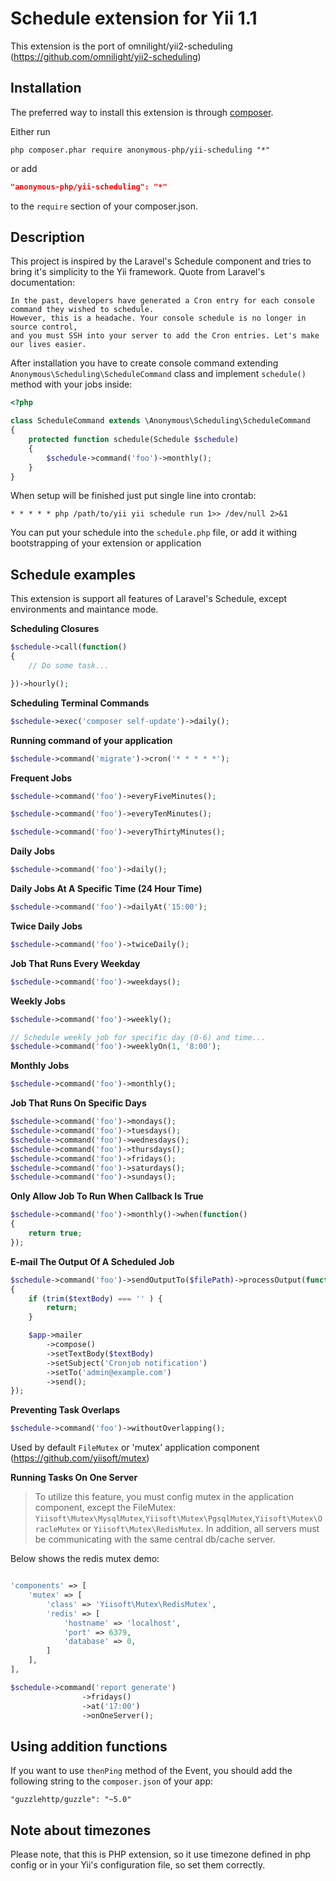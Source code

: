 Schedule extension for Yii 1.1
==============================

This extension is the port of omnilight/yii2-scheduling (https://github.com/omnilight/yii2-scheduling)

Installation
------------

The preferred way to install this extension is through [composer](http://getcomposer.org/download/).

Either run

```
php composer.phar require anonymous-php/yii-scheduling "*"
```

or add

```json
"anonymous-php/yii-scheduling": "*"
```

to the `require` section of your composer.json.

Description
-----------

This project is inspired by the Laravel's Schedule component and tries to bring it's simplicity to the Yii framework.
Quote from Laravel's documentation:

```
In the past, developers have generated a Cron entry for each console command they wished to schedule.
However, this is a headache. Your console schedule is no longer in source control,
and you must SSH into your server to add the Cron entries. Let's make our lives easier.
```

After installation you have to create console command extending `Anonymous\Scheduling\ScheduleCommand` class 
and implement `schedule()` method with your jobs inside:

```php
<?php

class ScheduleCommand extends \Anonymous\Scheduling\ScheduleCommand
{
    protected function schedule(Schedule $schedule)
    {
        $schedule->command('foo')->monthly();
    }
}
```

When setup will be finished just put single line into crontab:

```
* * * * * php /path/to/yii yii schedule run 1>> /dev/null 2>&1
```

You can put your schedule into the `schedule.php` file, or add it withing bootstrapping of your extension or
application

Schedule examples
-----------------

This extension is support all features of Laravel's Schedule, except environments and maintance mode.

**Scheduling Closures**

```php
$schedule->call(function()
{
    // Do some task...

})->hourly();
```

**Scheduling Terminal Commands**

```php
$schedule->exec('composer self-update')->daily();
```

**Running command of your application**

```php
$schedule->command('migrate')->cron('* * * * *');
```

**Frequent Jobs**

```php
$schedule->command('foo')->everyFiveMinutes();

$schedule->command('foo')->everyTenMinutes();

$schedule->command('foo')->everyThirtyMinutes();
```

**Daily Jobs**

```php
$schedule->command('foo')->daily();
```

**Daily Jobs At A Specific Time (24 Hour Time)**

```php
$schedule->command('foo')->dailyAt('15:00');
```

**Twice Daily Jobs**

```php
$schedule->command('foo')->twiceDaily();
```

**Job That Runs Every Weekday**

```php
$schedule->command('foo')->weekdays();
```

**Weekly Jobs**

```php
$schedule->command('foo')->weekly();

// Schedule weekly job for specific day (0-6) and time...
$schedule->command('foo')->weeklyOn(1, '8:00');
```

**Monthly Jobs**

```php
$schedule->command('foo')->monthly();
```

**Job That Runs On Specific Days**

```php
$schedule->command('foo')->mondays();
$schedule->command('foo')->tuesdays();
$schedule->command('foo')->wednesdays();
$schedule->command('foo')->thursdays();
$schedule->command('foo')->fridays();
$schedule->command('foo')->saturdays();
$schedule->command('foo')->sundays();
```

**Only Allow Job To Run When Callback Is True**

```php
$schedule->command('foo')->monthly()->when(function()
{
    return true;
});
```

**E-mail The Output Of A Scheduled Job**

```php
$schedule->command('foo')->sendOutputTo($filePath)->processOutput(function ($textBody, $app) 
{
    if (trim($textBody) === '' ) {
        return;
    }

    $app->mailer
        ->compose()
        ->setTextBody($textBody)
        ->setSubject('Cronjob notification')
        ->setTo('admin@example.com')
        ->send();
});
```

**Preventing Task Overlaps**

```php
$schedule->command('foo')->withoutOverlapping();
```
Used by default `FileMutex` or 'mutex' application component (https://github.com/yiisoft/mutex)

**Running Tasks On One Server**

>To utilize this feature, you must config mutex in the application component, except the FileMutex:  `Yiisoft\Mutex\MysqlMutex`,`Yiisoft\Mutex\PgsqlMutex`,`Yiisoft\Mutex\OracleMutex` or `Yiisoft\Mutex\RedisMutex`. In addition, all servers must be communicating with the same central db/cache server.

Below shows the redis mutex demo:

```php

'components' => [
    'mutex' => [
        'class' => 'Yiisoft\Mutex\RedisMutex',
        'redis' => [
            'hostname' => 'localhost',
            'port' => 6379,
            'database' => 0,
        ]
    ],
],
```

```php
$schedule->command('report generate')
                ->fridays()
                ->at('17:00')
                ->onOneServer();
```

Using addition functions
------------------------

If you want to use `thenPing` method of the Event, you should add the following string to the `composer.json` of your app:
```
"guzzlehttp/guzzle": "~5.0"
```

Note about timezones
--------------------

Please note, that this is PHP extension, so it use timezone defined in php config or in your Yii's configuration file,
so set them correctly.
